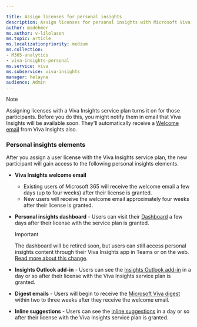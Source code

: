 ```yaml
---

title: Assign licenses for personal insights
description: Assign licenses for personal insights with Microsoft Viva Insights
author: madehmer
ms.author: v-lilolason
ms.topic: article
ms.localizationpriority: medium 
ms.collection: 
- M365-analytics
- viva-insights-personal
ms.service: viva
ms.subservice: viva-insights
manager: helayne
audience: Admin
---
```

>[!Note]
>Assigning licenses with a Viva Insights service plan turns it on for those participants. Before you do this, you might notify them in email that Viva Insights will be available soon. They'll automatically receive a [Welcome email](..\Use\MyA-Welcome-email.md) from Viva Insights also.

### Personal insights elements

After you assign a user license with the Viva Insights service plan, the new participant will gain access to the following personal insights elements.  

* **Viva Insights welcome email**
  
  * Existing users of Microsoft 365 will receive the welcome email a few days (up to four weeks) after their license is granted.
  * New users will receive the welcome email approximately four weeks after their license is granted.

<!-- Note> Users will not receive the welcome email outside of their work week. If a user's set work week is Monday to Friday, and the person's welcome email would otherwise arrive on a weekend, its arrival time is delayed to the following Monday. For more details, see [Viva Insights welcome email](../Use/MyA-Welcome-email.md).-->
* **Personal insights dashboard** - Users can visit their [Dashboard](../Use/dashboard-2.md) a few days after their license with the service plan is granted.

    >[!Important]
    > The dashboard will be retired soon, but users can still access personal insights content through their Viva Insights app in Teams or on the web. [Read more about this change](../reference/mya-retirement.md).

* **Insights Outlook add-in** - Users can see the [Insights Outlook add-in](../Use/add-in.md) in a day or so after their license with the Viva Insights service plan is granted.
* **Digest emails** - Users will begin to receive the [Microsoft Viva digest](../Use/email-digests-3.md) within two to three weeks after they receive the welcome email.
* **Inline suggestions** - Users can see the [inline suggestions](../use/mya-notifications.md) in a day or so after their license with the Viva Insights service plan is granted.
